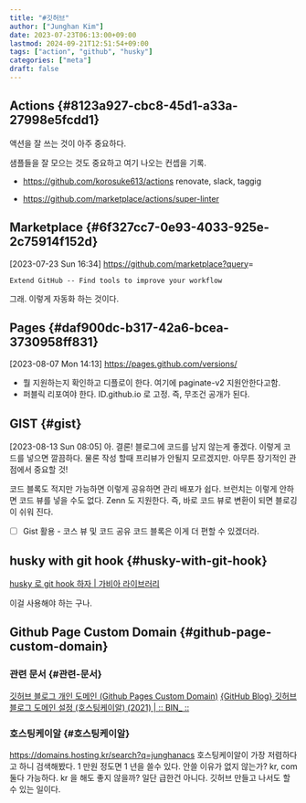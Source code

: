 ```yaml
---
title: "#깃허브"
author: ["Junghan Kim"]
date: 2023-07-23T06:13:00+09:00
lastmod: 2024-09-21T12:51:54+09:00
tags: ["action", "github", "husky"]
categories: ["meta"]
draft: false
---
```


## Actions {#8123a927-cbc8-45d1-a33a-27998e5fcdd1}



액션을 잘 쓰는 것이 아주 중요하다.

샘플들을 잘 모으는 것도 중요하고 여기 나오는 컨셉을 기록.

-   <https://github.com/korosuke613/actions> renovate, slack, taggig

-   <https://github.com/marketplace/actions/super-linter>


## Marketplace {#6f327cc7-0e93-4033-925e-2c75914f152d}

<span class="timestamp-wrapper"><span class="timestamp">[2023-07-23 Sun 16:34]</span></span> <https://github.com/marketplace?query>=

```text
Extend GitHub -- Find tools to improve your workflow
```

그래. 이렇게 자동화 하는 것이다.


## Pages {#daf900dc-b317-42a6-bcea-3730958ff831}

<span class="timestamp-wrapper"><span class="timestamp">[2023-08-07 Mon 14:13]</span></span> <https://pages.github.com/versions/>

-   뭘 지원하는지 확인하고 디플로이 한다. 여기에 paginate-v2 지원안한다고함.
-   퍼블릭 리포여야 한다. ID.github.io 로 고정. 즉, 무조건 공개가 된다.


## GIST {#gist}

<span class="timestamp-wrapper"><span class="timestamp">[2023-08-13 Sun 08:05] </span></span> 아. 결론! 블로그에 코드를 남지 않는게 좋겠다. 이렇게 코드를 넣으면 깔끔하다. 물론 작성 할때 프리뷰가 안될지 모르겠지만. 아무튼 장기적인 관점에서 중요할 것!

코드 블록도 적지만 가능하면 이렇게 공유하면 관리 배포가 쉽다. 브런치는 이렇게 안하면 코드 뷰를 넣을 수도 없다. Zenn 도 지원한다. 즉, 바로 코드 뷰로 변환이 되면 블로깅이 쉬워 진다.

-   [ ] Gist 활용 - 코스 뷰 및 코드 공유 코드 블록은 이게 더 편할 수 있겠더라.


## husky with git hook {#husky-with-git-hook}



[husky 로 git hook 하자 | 가비아 라이브러리](https://library.gabia.com/contents/8492/)

이걸 사용해야 하는 구나.


## Github Page Custom Domain {#github-page-custom-domain}


### 관련 문서 {#관련-문서}

[깃허브 블로그 개인 도메인 (Github Pages Custom Domain)](https://wonderbout.tistory.com/120) [{GitHub Blog} 깃허브 블로그 도메인 설정 (호스팅케이알) (2021) | :: BIN\_ ::](https://habijung.xyz/github%20blog/blog-custom-domain/)


### 호스팅케이알 {#호스팅케이알}

<https://domains.hosting.kr/search?q=junghanacs> 호스팅케이알이 가장 저렴하다고 하니 검색해봤다. 1 만원 정도면 1 년을 쓸수 있다. 안쓸 이유가 없지 않는가? kr, com 둘다 가능하다. kr 을 해도 좋지 않을까? 일단 급한건 아니다. 깃허브 만들고 나서도 할 수 있는 일이다.
